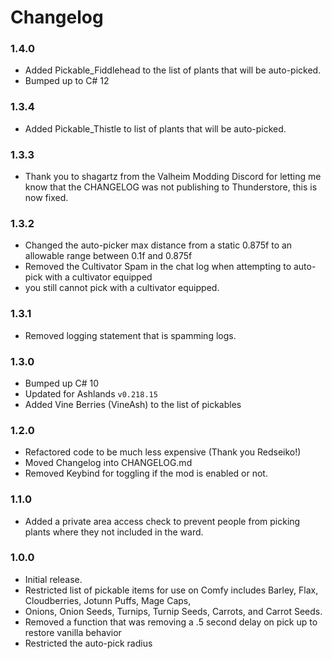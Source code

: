 # Changelog

### 1.4.0
  * Added Pickable_Fiddlehead to the list of plants that will be auto-picked.
  * Bumped up <LangVersion> to C# 12

### 1.3.4

  * Added Pickable_Thistle to list of plants that will be auto-picked.

### 1.3.3

  * Thank you to shagartz from the Valheim Modding Discord for letting me know that the CHANGELOG was not publishing to Thunderstore, this is now fixed.

### 1.3.2

  * Changed the auto-picker max distance from a static 0.875f to an allowable range between 0.1f and 0.875f
  * Removed the Cultivator Spam in the chat log when attempting to auto-pick with a cultivator equipped
  * you still cannot pick with a cultivator equipped.

### 1.3.1

  * Removed logging statement that is spamming logs.

### 1.3.0

  * Bumped up <LangVersion> C# 10
  * Updated for Ashlands `v0.218.15`
  * Added Vine Berries (VineAsh) to the list of pickables

### 1.2.0

  * Refactored code to be much less expensive (Thank you Redseiko!)
  * Moved Changelog into CHANGELOG.md 
  * Removed Keybind for toggling if the mod is enabled or not.

### 1.1.0

  * Added a private area access check to prevent people from picking plants where they not included in the ward.

### 1.0.0

  * Initial release.
  * Restricted list of pickable items for use on Comfy includes Barley, Flax, Cloudberries, Jotunn Puffs, Mage Caps,
  * Onions, Onion Seeds, Turnips, Turnip Seeds, Carrots, and Carrot Seeds.
  * Removed a function that was removing a .5 second delay on pick up to restore vanilla behavior
  * Restricted the auto-pick radius